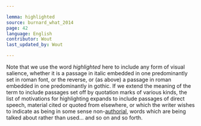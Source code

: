 ```yaml
---

lemma: highlighted
source: burnard_what_2014
page: 42
language: English
contributor: Wout
last_updated_by: Wout

---
```


Note that we use the word _highlighted_ here to include any form of visual salience, whether it is a passage in italic embedded in one predominantly set in roman font, or the reverse, or (as above) a passage in roman embedded in one predominantly in gothic. If we extend the meaning of the term to include passages set off by quotation marks of various kinds, the list of motivations for highlighting expands to include passages of direct speech, material cited or quoted from elsewhere, or which the writer wishes to indicate as being in some sense non-[authorial](authorial.html), words which are being talked about rather than used... and so on and so forth.
